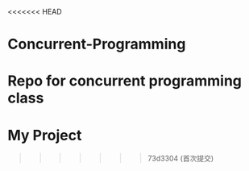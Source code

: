 <<<<<<< HEAD
# Concurrent-Programming
Repo for concurrent programming class
=======
# My Project
>>>>>>> 73d3304 (首次提交)
